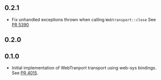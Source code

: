 ## 0.2.1

* Fix unhandled exceptions thrown when calling `Webtransport::close`
  See [PR 5390](https://github.com/libp2p/rust-libp2p/pull/5390)

## 0.2.0


## 0.1.0

* Initial implementation of WebTranport transport using web-sys bindings. See [PR 4015].

[PR 4015]: https://github.com/libp2p/rust-libp2p/pull/4015
